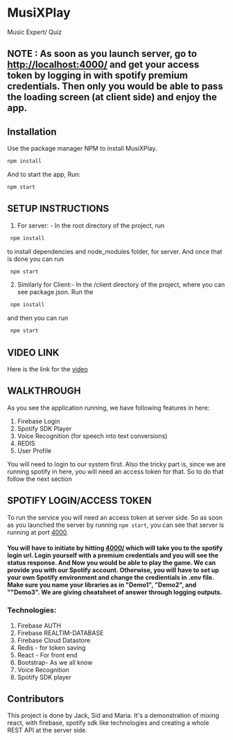 # MusiXPlay

Music Expert/ Quiz

## NOTE : As soon as you launch server, go to [http://localhost:4000/](http://localhost:4000/) and get your access token by logging in with spotify premium credentials. Then only you would be able to pass the loading screen (at client side) and enjoy the app.

## Installation

Use the package manager NPM  to install MusiXPlay. 

```bash
npm install
```
And to start the app, Run:

```bash
npm start
```


## SETUP INSTRUCTIONS

1. For server: - In the root directory of the project, run 
```bash
 npm install
```
to install dependencies and node_modules folder, for server. And once that is done you can run 

```bash 
 npm start
```

2. Similarly for Client:- In the /client directory of the project, where you can see package.json. Run the 
```bash 
 npm install
```
and then you can run 
```bash
 npm start
```

## VIDEO LINK
 Here is the link for the [video](https://youtube.com)

## WALKTHROUGH
As you see the application running, we have following features in here: 
1. Firebase Login
2. Spotify SDK Player
3. Voice Recognition (for speech into text conversions)
4. REDIS
5. User Profile

You will need to login to our system first. Also the tricky part is, since we are running spotify in here, you will need an access token for that. So to do that follow the next section

## SPOTIFY LOGIN/ACCESS TOKEN 
To run the service you will need an access token at server side. So as soon as you launched the server by running ```npm start```, you can see that server is running at port [4000](http://localhost:4000). 

#### You will have to initiate by hitting [4000/](http://localhost:4000/) which will take you to the spotify login url. Login yourself with a premium credentials and you will see the status response. And Now you would be able to play the game. We can provide you with our Spotify account. Otherwise, you will have to set up your own Spotify environment and change the credientials in .env file. Make sure you name your libraries as in "Demo1", "Demo2", and ""Demo3". We are giving cheatsheet of answer through logging outputs.

### Technologies:
1. Firebase AUTH
2. Firebase REALTIM-DATABASE
3. Firebase Cloud Datastore
4. Redis - for token saving
5. React - For front end
6. Bootstrap- As we all know
7. Voice Recognition
8. Spotify SDK player


## Contributors
This project is done by Jack, Sid and Maria. It's a demonstration of mixing react, with firebase, spotify sdk like technologies and creating a whole REST API at the server side.

